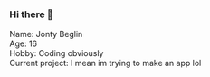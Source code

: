 ### Hi there 👋  

<!--
Dont read this lol it has good ideas
**Jet-b/Jet-b** is a ✨ _special_ ✨ repository because its `README.md` (this file) appears on your GitHub profile.

Here are some ideas to get you started:

- 🔭 I’m currently working on ...
- 🌱 I’m currently learning ...
- 👯 I’m looking to collaborate on ...
- 🤔 I’m looking for help with ...
- 💬 Ask me about ...
- 📫 How to reach me: ...
- 😄 Pronouns: ...
- ⚡ Fun fact: ...
-->

Name: Jonty Beglin  
Age: 16  
Hobby: Coding obviously  
Current project: I mean im trying to make an app lol  
